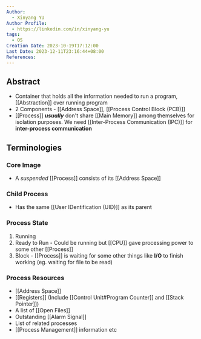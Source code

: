 ```yaml
---
Author:
  - Xinyang YU
Author Profile:
  - https://linkedin.com/in/xinyang-yu
tags:
  - OS
Creation Date: 2023-10-19T17:12:00
Last Date: 2023-12-11T23:16:44+08:00
References: 
---
```


## Abstract

- Container that holds all the information needed to run a program, [[Abstraction]] over running program
- 2 Components - [[Address Space]], [[Process Control Block (PCB)]]
- [[Process]] **_usually_** don't share [[Main Memory]] among themselves for isolation purposes. We need [[Inter-Process Communication (IPC)]] for **inter-process communication** 



## Terminologies

### Core Image

- A _suspended_ [[Process]] consists of its [[Address Space]]

### Child Process

- Has the same [[User IDentification (UID)]] as its parent
### Process State
1. Running
2. Ready to Run - Could be running but [[CPU]] gave processing power to some other [[Process]]
3. Block - [[Process]] is waiting for some other things like **I/O** to finish working (eg. waiting for file to be read)
### Process Resources
- [[Address Space]]
- [[Registers]] (Include [[Control Unit#Program Counter]] and [[Stack Pointer]])
- A list of [[Open Files]]
- Outstanding [[Alarm Signal]]
- List of related processes
- [[Process Management]] information etc